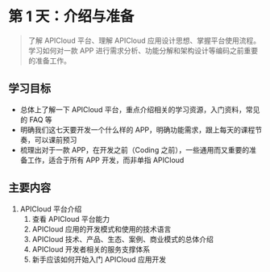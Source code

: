 # 第 1 天：介绍与准备

>了解 APICloud 平台、理解 APICloud 应用设计思想、掌握平台使用流程。学习如何对一款 APP 进行需求分析、功能分解和架构设计等编码之前重要的准备工作。

## 学习目标

* 总体上了解一下 APICloud 平台，重点介绍相关的学习资源，入门资料，常见的 FAQ 等
* 明确我们这七天要开发一个什么样的 APP，明确功能需求，跟上每天的课程节奏，可以课前预习
* 梳理出对于一款 APP，在开发之前（Coding 之前），一些通用而又重要的准备工作，适合于所有 APP 开发，而非单指 APICloud

## 主要内容

1. APICloud 平台介绍
   1. 查看 APICloud 平台能力
   2. APICloud 应用的开发模式和使用的技术语言
   3. APICloud 技术、产品、生态、案例、商业模式的总体介绍
   4. APICloud 开发者相关的服务支撑体系
   5. 新手应该如何开始入门 APICloud 应用开发